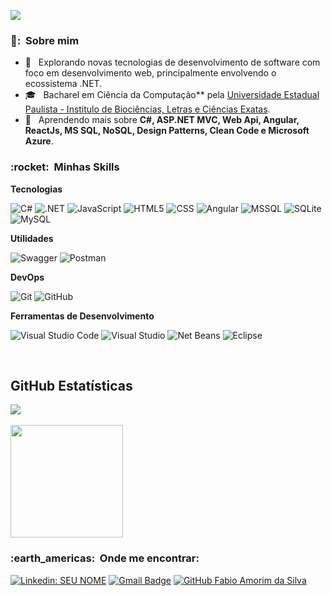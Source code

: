 ![](https://komarev.com/ghpvc/?username=Fabio-AmorimSilva&color=006bed)

<h3> 👨: &nbsp;Sobre mim </h3>

- 🤔 &nbsp; Explorando novas tecnologias de desenvolvimento de software com foco em desenvolvimento web, principalmente envolvendo o ecossistema .NET.
- 🎓 &nbsp; Bacharel em Ciência da Computação** pela <a href="https://www.ibilce.unesp.br/">Universidade Estadual Paulista - Institulo de Biociências, Letras e Ciências Exatas</a>.
- 🌱 &nbsp; Aprendendo mais sobre **C#, ASP.NET MVC, Web Api, Angular, ReactJs, MS SQL, NoSQL, Design Patterns, Clean Code e Microsoft Azure**.

<h3> :rocket: &nbsp;Minhas Skills </h3>

**Tecnologias**

  ![C#](https://img.shields.io/badge/C%23-333333?style=flat&logo=c-sharp&logoColor=white)
  ![.NET](https://img.shields.io/badge/.NET-333333?style=flat&logo=.net&logoColor=white)
  ![JavaScript](https://img.shields.io/badge/-JavaScript-333333?style=flat&logo=javascript)
  ![HTML5](https://img.shields.io/badge/-HTML5-333333?style=flat&logo=HTML5)
  ![CSS](https://img.shields.io/badge/-CSS-333333?style=flat&logo=CSS3&logoColor=1572B6)
  ![Angular](https://img.shields.io/badge/Angular-333333?style=flat&logo=angular&logoColor=white)
  ![MSSQL](https://img.shields.io/badge/Microsoft_SQL_Server-333333?style=flat&logo=microsoft-sql-server&logoColor=white)
  ![SQLite](https://img.shields.io/badge/SQLite-333333?style=flat&logo=sqlite&logoColor=white)
  ![MySQL](https://img.shields.io/badge/-MySQL-333333?style=flat&logo=mysql)

**Utilidades**

  ![Swagger](https://img.shields.io/badge/-Swagger-333333?style=flat&logo=swagger)
  ![Postman](https://img.shields.io/badge/-Postman-333333?style=flat&logo=postman)

**DevOps**

  ![Git](https://img.shields.io/badge/-Git-333333?style=flat&logo=git)
  ![GitHub](https://img.shields.io/badge/-GitHub-333333?style=flat&logo=github)

**Ferramentas de Desenvolvimento**

  ![Visual Studio Code](https://img.shields.io/badge/-Visual%20Studio%20Code-333333?style=flat&logo=visual-studio-code&logoColor=007ACC)
  ![Visual Studio](https://img.shields.io/badge/-Visual%20Studio-333333?style=flat&logo=visual-studio&logoColor=52005F)
  ![Net Beans](https://img.shields.io/badge/-Net%20Beans-333333?style=flat&logo=net-beanso&logoColor=2C2255)
  ![Eclipse](https://img.shields.io/badge/-Eclipse-333333?style=flat&logo=eclipse-ide&logoColor=2C2255)

<br/>

## **GitHub Estatísticas**

<a href="https://github.com/Fabio-AmorimSilva">
  <img align="center" src="https://github-readme-stats.vercel.app/api/top-langs/?username=Fabio-AmorimSilva&theme=tokyonight&hide_langs_below=1" />
</a>

<br />
<br />

<a href="https://github.com/Fabio-AmorimSilva">
  <img height="180em" src="https://github-readme-stats.vercel.app/api?username=Fabio-AmorimSilva&theme=tokyonight&show_icons=true" />
</a>

<br/>

<h3> :earth_americas: &nbsp;Onde me encontrar: </h3> 

[![Linkedin: SEU NOME](https://img.shields.io/badge/-FabioAmorim-blue?style=flat-square&logo=Linkedin&logoColor=white&link=https://www.linkedin.com/in/fabio-amorim-da-silva-185082205/)](https://www.linkedin.com/in/fabio-amorim-da-silva-185082205/)
[![Gmail Badge](https://img.shields.io/badge/-fabioamorin120@gmail.com-006bed?style=flat-square&logo=Gmail&logoColor=white&link=mailto:fabioamorin120@gmail.com)](mailto:fabioamorin120@gmail.com)
[![GitHub Fabio Amorim da Silva]( https://img.shields.io/github/followers/Fabio-AmorimSilva?label=follow&style=social)](https://github.com/Fabio-AmorimSilva/Fabio-AmorimSilva)



<!---
Fabio-AmorimSilva/Fabio-AmorimSilva is a ✨ special ✨ repository because its `README.md` (this file) appears on your GitHub profile.
You can click the Preview link to take a look at your changes.
--->
